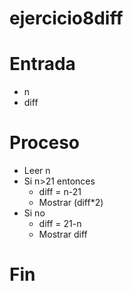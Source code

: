 # ejercicio8diff

# Entrada
- n
- diff

# Proceso
- Leer n 
- Si n>21 entonces 
    - diff = n-21
    - Mostrar (diff*2)
- Si no 
    - diff = 21-n
    - Mostrar diff
    
    
# Fin
